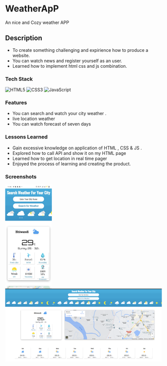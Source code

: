 # WeatherApP
An nice and Cozy weather APP 




## Description





- To create something challenging and expirience how to produce a website.
- You can watch news and register yourself as an user.
- Learned how to implement html css and js combination.

### Tech Stack


![HTML5](https://img.shields.io/badge/html5-%23E34F26.svg?style=for-the-badge&logo=html5&logoColor=white)
![CSS3](https://img.shields.io/badge/css3-%231572B6.svg?style=for-the-badge&logo=css3&logoColor=white)
![JavaScript](https://img.shields.io/badge/javascript-%23323330.svg?style=for-the-badge&logo=javascript&logoColor=%23F7DF1E)



### Features 

- You can search and watch your city weather .
- live location weather
- You can watch forecast of seven days 





### Lessons Learned

- Gain excessive knowledge on application of HTML , CSS & JS .
- Explored how to call API and show it on my HTML page
- Learned how to get location in real time pager
- Enjoyed the process of learning and creating the product.


### Screenshots

<img align="left" alt="Coding" width="150" src="https://github.com/Dev-faiz/WeatherApP/blob/main/pic/MobVersion.jpeg">
<img align="left" alt="Coding" width="650" src="https://github.com/Dev-faiz/WeatherApP/blob/main/pic/Weather.png">





